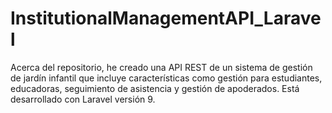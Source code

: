 # InstitutionalManagementAPI_Laravel
Acerca del repositorio, he creado una API REST de un sistema de gestión de jardín infantil que incluye características como gestión para estudiantes, educadoras, seguimiento de asistencia y gestión de apoderados. Está desarrollado con Laravel versión 9.
